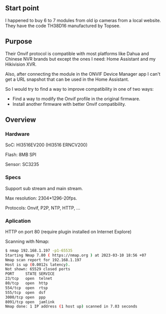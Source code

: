 ## Start point
I happened to buy 6 to 7 modules from old ip cameras from a local website. They have the code TH38D16 manufactured by Topsee.
## Purpose
Their Onvif protocol is compatible with most platforms like Dahua and Chinese NVR brands but except the ones I need: Home Assistant and my Hikivision XVR.

Also, after connecting the module in the ONVIF Device Manager app I can't get a URL snapshot that can be used in the Home Assistant.

So I would try to find a way to improve compatibility in one of two ways:
- Find a way to modify the Onvif profile in the original firmware.
- Install another firmware with better Onvif compatibility.
## Overview
### Hardware
SoC: HI3516EV200 (HI3516 ERNCV200)

Flash: 8MB SPI

Sensor: SC3235
### Specs
Support sub stream and main stream.

Max resolution: 2304*1296-20fps.

Protocols: Onvif, P2P, NTP, HTTP, ...
### Aplication
HTTP on port 80 (require plugin installed on Internet Explore)

Scanning with Nmap:
```bash
$ nmap 192.168.1.197 -p1-65535
Starting Nmap 7.80 ( https://nmap.org ) at 2023-03-10 18:56 +07
Nmap scan report for 192.168.1.197
Host is up (0.0012s latency).
Not shown: 65529 closed ports
PORT     STATE SERVICE
23/tcp   open  telnet
80/tcp   open  http
554/tcp  open  rtsp
555/tcp  open  dsf
3000/tcp open  ppp
8091/tcp open  jamlink
Nmap done: 1 IP address (1 host up) scanned in 7.03 seconds
```


